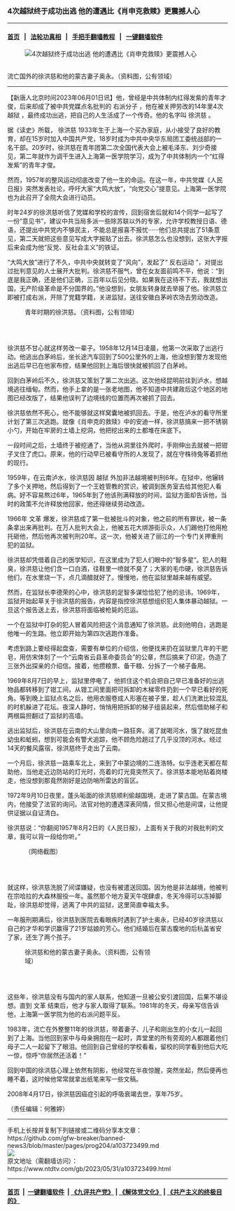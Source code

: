 ### 4次越狱终于成功出逃 他的遭遇比《肖申克救赎》更震撼人心
------------------------

#### [首页](https://github.com/gfw-breaker/banned-news3/blob/master/README.md) &nbsp;&nbsp;|&nbsp;&nbsp; [法轮功真相](https://github.com/begood0513/basic/blob/master/README.md)  &nbsp;&nbsp;|&nbsp;&nbsp; [手把手翻墙教程](https://github.com/gfw-breaker/guides/wiki)  &nbsp;&nbsp;|&nbsp;&nbsp; [一键翻墙软件](https://github.com/gfw-breaker/nogfw/blob/master/README.md)  



<div><div class="featured_image">
 <figure>
  <img alt="4次越狱终于成功出逃 他的遭遇比《肖申克救赎》更震撼人心" src="https://i.ntdtv.com/assets/uploads/2023/06/id103723503-2023-05-31-161403-800x450.png"/>
 </figure><br/>
 <span class="caption">
  流亡国外的徐洪慈和他的蒙古妻子奥永。（资料图，公有领域）
 </span>
</div>
</div><hr/>


<div><div class="post_content" itemprop="articleBody">
 <p>
  【新唐人北京时间2023年06月01日讯】他，曾经是中共体制内红得发紫的青年才俊，后来却成了被中共党媒点名批判的
  <ok href="https://www.ntdtv.com/gb/右派分子.htm">
   右派分子
  </ok>
  ，他在被关押劳改的14年里4次
  <ok href="https://www.ntdtv.com/gb/越狱.htm">
   越狱
  </ok>
  ，最终成功出逃，把自己的人生活成了一个传奇。他的名字叫
  <ok href="https://www.ntdtv.com/gb/徐洪慈.htm">
   徐洪慈
  </ok>
  。
 </p>
 <p>
  据《读史》所载，
  <ok href="https://www.ntdtv.com/gb/徐洪慈.htm">
   徐洪慈
  </ok>
  1933年生于上海一个买办家庭，从小接受了良好的教育，却在15岁时加入中国共产党，18岁时成为中共中央华东局团工委统战部的一名干部。20岁时，徐洪慈在青年团第二次全国代表大会上被毛泽东、刘少奇接见，第二年就作为调干生进入上海第一医学院学习，成为了中共体制内一个“红得发紫”的青年才俊。
 </p>
 <p>
  然而，1957年的整风运动彻底改变了他一生的命运。在这一年，中共党媒《人民日报》突然发表社论，呼吁大家“大鸣大放”，“向党交心”提意见。上海第一医学院也为此召开了全院大会进行动员。
 </p>
 <p>
  时年24岁的徐洪慈听信了党媒和学校的宣传，回到宿舍后就和14个同学一起写了一份“意见书”，建议中共当局多派一些除苏联以外的专家，允许学校教授日语、德语，还提出中共党内不够民主，不能总是报喜不报忧······他们总共提出了51条意见，第二天就把这些意见写成大字报贴了出去。徐洪慈怎么也没想到，这张大字报后来会成为他“反党、反社会主义”的铁证。
 </p>
 <p>
  “大鸣大放”进行了不久，中共中央就转变了“风向”，发起了“
  <ok href="https://www.ntdtv.com/gb/反右运动.htm">
   反右运动
  </ok>
  ”，对提出过批判意见的人士展开大批判。徐洪慈不服气，曾在女友面前鸣不平，他说：“到底是我正确，还是他们正确，三百年以后见分晓。如果我在这待不下去，我就想出国，无产阶级革命是不分国界的。”他没想到，女朋友转身就去举报了他。徐洪慈立即被打成右派，开除了党籍学籍，关进监狱，送往安徽白茅岭农场去劳动改造。
 </p>
 <figure class="wp-caption aligncenter" id="attachment_103723501" style="width: 300px">
  <img alt="" class="size-full wp-image-103723501" src="https://i.ntdtv.com/assets/uploads/2023/06/id103723501-a2450bc25c89a015d4b2457ceb040ac4.png">
   <br/><figcaption class="wp-caption-text">
    青年时期的徐洪慈。（资料图，公有领域）
   </figcaption><br/>
  </img>
 </figure><br/>
 <p>
  徐洪慈不甘心就这样劳改一辈子。1958年12月14日凌晨，他第一次采取了出逃行动。他逃出白茅岭后，坐长途汽车回到了500公里外的上海，他没想到警方发现他出逃后早已在他家布控，结果他回到上海后很快就被抓回了白茅岭。
 </p>
 <p>
  回到白茅岭后不久，徐洪慈又策划了第二次出逃。这次他经昆明前往到泸水，想越境逃往缅甸。然而，他手上拿的是一张老地图，他不知道中共建政后这个地区的地图已经改版了，结果他误判了边境线的位置而再次被抓了回去。
 </p>
 <p>
  徐洪慈依然不死心，他不能够就这样窝囊地被抓回去。于是，他在泸水的看守所里计划了第三次逃跑。就像《肖申克的救赎》中的安迪一样，徐洪慈搞来一把不锈钢小勺，开始在牢房的土墙上挖洞，他把挖出来的土都堆在床底下。
 </p>
 <p>
  一段时间之后，土墙终于被挖通了，当他从洞里往外爬时，手刚伸出去就被一把钳子叉住了虎口。原来，他的行动早已被看守所的人发现了，就在守株待兔等着抓他的现行。
 </p>
 <p>
  1959年，在云南泸水，徐洪慈因
  <ok href="https://www.ntdtv.com/gb/越狱.htm">
   越狱
  </ok>
  外加非法越境被判刑6年。在狱中，他辗转了多个关押地，然后得到了一个王姓管教的赏识，被调到医务室去给其他犯人看病。好不容易熬过6年，1965年到了他该刑满释放的时间，监狱方面却告诉他，当时的政策不允许释放他回家，他还得继续劳动改造。
 </p>
 <p>
  1966年
  <ok href="https://www.ntdtv.com/gb/文革.htm">
   文革
  </ok>
  爆发，徐洪慈成了第一批被批斗的对象，他之前的所有罪状，被一条条拿出来再批判。在万人批判大会上，他被五花大绑游街示众，人们踢他打他用枪托砸他，然后他再次被判刑20年。这一次，他被关进了丽江的一个专门关押重刑犯的监狱。
 </p>
 <p>
  徐洪慈却凭借着自己的医学知识，在这里成为了犯人们眼中的“智多星”。犯人的鞋臭，徐洪慈让他们含一口白酒，往鞋里一喷就不臭了；大家的毛巾硬，徐洪慈告诉他们，在水里烧一下，点几滴醋就好了。慢慢地，他在监狱里越来越有威望。
 </p>
 <p>
  然而，在监狱长李德荣的心中，徐洪慈的足智多谋恰恰犯了他的忌讳。1969年，监狱开始起草关于徐洪慈的报告，内容是指控徐洪慈想组织犯人集体暴动越狱。一旦这个报告送上去，徐洪慈将面临被枪毙的厄运。
 </p>
 <p>
  一个在监狱中打杂的犯人冒着风险把这个消息通知了徐洪慈。此刻他明白，逃跑是他唯一的生路。他立即开始为第四次逃跑作准备。
 </p>
 <p>
  考虑到路上要经得起盘查，需要有单位的介绍信，他便找来扔在监狱里几年的干肥皂，用仿宋体刻了一个“云南省云县革命委员会”的公章，然后搞来了印泥，伪造了三张外出探亲的介绍信。接着，他攒粮票、备干粮、分拆了一个梯子备用。
 </p>
 <p>
  1969年8月7日的早上，监狱里停电了，他抓住这个机会把自己早已准备好的出逃物品都转移到了钳工间，从钳工间里面把可拆卸的木梯零件扔到一个早已看好的死角。等到晚上监狱点名之后，他用衣服卷成人形塞在被子里，趁人们洗漱比较混乱的时机躲进了花坛。夜深人静时，悄悄用把拆卸的梯子组装起来，然后借助梯子和两根扁担翻过了监狱的高墙。
 </p>
 <p>
  逃出监狱后，徐洪慈在云南的大山里向南一路狂奔。渴了就喝河水，饿了就吃昆虫幼虫和蚯蚓，想到可能会有警犬追踪，他不顾危险趟过了几乎没顶的河水。经过14天的餐风露宿，徐洪慈终于走出了云南。
 </p>
 <p>
  一个月后，徐洪慈一路乘车北上，来到了中蒙边境的二连浩特。似乎连老天都在帮助他，当他走近边防站的灯光时，亮着的灯光竟突然灭了。徐洪慈本能地贴着岗楼走，他没想到那竟然刚好是边防哨所雷达的盲区。
 </p>
 <p>
  1972年9月10日夜里，蓬头垢面的徐洪慈顺利偷越国境，走进了蒙古国。在蒙古境内，他接受了法官的询问。法官对他的遭遇深表同情，但又担心他是间谍，让他提供证据以自证清白。
 </p>
 <p>
  徐洪慈说：“你翻阅1957年8月2日的《人民日报》，上面有关于我的对我批判的文章，我可以背一段给你听。”
 </p>
 <figure class="wp-caption aligncenter" id="attachment_103723500" style="width: 597px">
  <img alt="" class="size-full wp-image-103723500" src="https://i.ntdtv.com/assets/uploads/2023/06/id103723500-045e5f474fae19b33f7abf60645fe504.png">
   <br/><figcaption class="wp-caption-text">
    （网络截图）
   </figcaption><br/>
  </img>
 </figure><br/>
 <p>
  就这样，徐洪慈洗脱了间谍嫌疑，也没有被遣送回国。因为他是非法越境，他被判在宗哈拉的大森林服役一年。虽然那个地方夏天牛氓肆虐，冬天冷得可以冻掉脚趾，徐洪慈却觉得，逃离了中共的监狱，这里简直幸福太多。
 </p>
 <p>
  一年服刑期满后，徐洪慈到医院去看眼疾时遇到了护士奥永，已经40岁徐洪慈以自己的才华和学识赢得了21岁姑娘的芳心。他们结婚后在蒙古腹地的后杭盖省安了家，还生了两个孩子。
 </p>
 <figure class="wp-caption aligncenter" id="attachment_103723502" style="width: 300px">
  <img alt="" class="size-full wp-image-103723502" src="https://i.ntdtv.com/assets/uploads/2023/06/id103723502-ac3dd1f47720cdee76e12807661963c6.jpg"/>
  <br/><figcaption class="wp-caption-text">
   徐洪慈和他的蒙古妻子奥永。（资料图，公有领域）
  </figcaption><br/>
 </figure><br/>
 <p>
  这些年，徐洪慈没有与国内的家人联系，他知道一旦被公安引渡回国，后果不堪设想。直到
  <ok href="https://www.ntdtv.com/gb/文革.htm">
   文革
  </ok>
  结束后，他才与家人取得了联系。1981年的冬天，母亲写信告诉他，上海第一医学院为他的右派问题平反。
 </p>
 <p>
  1983年，流亡在外整整11年的徐洪慈，带着妻子、儿子和刚出生的小女儿一起回到了上海。当他回到家中与母亲拥抱在一起时，弄堂里的所有旁观的人都跟着他们母子二人一起留下了眼泪。他回到自己曾经的学校看看，留校的同学看到他后大吃一惊，惊呼“你居然还活着！”
 </p>
 <p>
  回到中国的徐洪慈心理上依然有阴影，他经常在半夜惊醒，突然坐起，然后便再也睡不着，这时候他常常就拿出纸笔来写一些文稿。
 </p>
 <p>
  2008年4月17日，徐洪慈因癌症引起的呼吸衰竭去世，享年75岁。
 </p>
 <p>
  （责任编辑：何雅婷）
 </p>
 <div class="single_ad">
 </div>
</div>
</div>
<hr/>
手机上长按并复制下列链接或二维码分享本文章：<br/>
https://github.com/gfw-breaker/banned-news3/blob/master/pages/prog204/a103723499.md <br/>
<a href='https://github.com/gfw-breaker/banned-news3/blob/master/pages/prog204/a103723499.md'><img src='https://github.com/gfw-breaker/banned-news3/blob/master/pages/prog204/a103723499.md.png'/></a> <br/>
原文地址（需翻墙访问）：https://www.ntdtv.com/gb/2023/05/31/a103723499.html


------------------------
#### [首页](https://github.com/gfw-breaker/banned-news3/blob/master/README.md) &nbsp;|&nbsp; [一键翻墙软件](https://github.com/gfw-breaker/nogfw/blob/master/README.md) &nbsp;| [《九评共产党》](https://github.com/gfw-breaker/9ping.md/blob/master/README.md#九评之一评共产党是什么) | [《解体党文化》](https://github.com/gfw-breaker/jtdwh.md/blob/master/README.md) | [《共产主义的终极目的》](https://github.com/gfw-breaker/gczydzjmd.md/blob/master/README.md)


<img src='http://gfw-breaker.win/banned-news3/pages/prog204/a103723499.md' width='0px' height='0px'/>